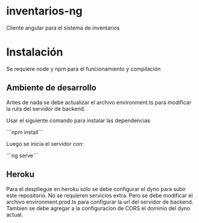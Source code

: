 # inventarios-ng
Cliente angular para el sistema de inventarios

# Instalación

Se requiere node y npm para el funcionamiento y compilación

## Ambiente de  desarrollo

Antes de nada se debe actualizar el archivo environment.ts para modificar la ruta del servidor de backend.

Usar el siguiente comando para instalar las dependencias

´´´npm install´´´

Luego se inicia el servidor con:

´´´ng serve´´´

## Heroku

Para el despliegue en heroku solo se debe configurar el dyno para subir este repositorio. No se requieren servicios extra. Pero se debe modificar el archivo environment.prod.ts para configurar la url del servidor de backend. Tambien se debe agregar a la configuracion de CORS el dominio del dyno actual.


